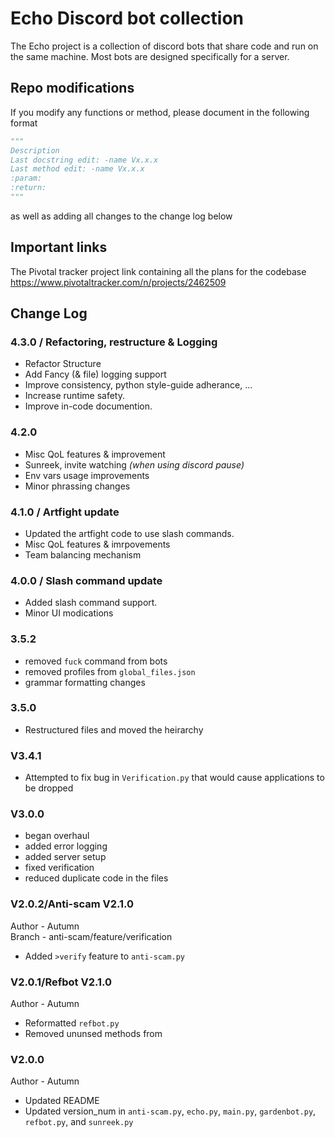 # Echo Discord bot collection

The Echo project is a collection of discord bots that share code and run on the same machine. Most bots are designed 
specifically for a server.  

## Repo modifications

If you modify any functions or method, please document in the following format

```python
"""
Description
Last docstring edit: -name Vx.x.x
Last method edit: -name Vx.x.x
:param:
:return:
"""
```

as well as adding all changes to the change log below

## Important links

The Pivotal tracker project link containing all the plans for the codebase
<https://www.pivotaltracker.com/n/projects/2462509>

## Change Log

### 4.3.0 / Refactoring, restructure & Logging

* Refactor Structure
* Add Fancy (& file) logging support
* Improve consistency, python style-guide adherance, ...
* Increase runtime safety.
* Improve in-code documention.

### 4.2.0

* Misc QoL features & improvement
* Sunreek, invite watching _(when using discord pause)_
* Env vars usage improvements
* Minor phrassing changes

### 4.1.0 / Artfight update

* Updated the artfight code to use slash commands.
* Misc QoL features & imrpovements
* Team balancing mechanism

### 4.0.0 / Slash command update

* Added slash command support.
* Minor UI modications

### 3.5.2

* removed `fuck` command from bots
* removed profiles from `global_files.json`
* grammar formatting changes

### 3.5.0

* Restructured files and moved the heirarchy

### V3.4.1

* Attempted to fix bug in `Verification.py` that would cause applications to be dropped

### V3.0.0

* began overhaul
* added error logging
* added server setup
* fixed verification
* reduced duplicate code in the files

### V2.0.2/Anti-scam V2.1.0

Author - Autumn\
Branch - anti-scam/feature/verification

* Added `>verify` feature to `anti-scam.py`

### V2.0.1/Refbot V2.1.0

Author - Autumn

* Reformatted `refbot.py`
* Removed ununsed methods from

### V2.0.0

Author - Autumn

* Updated README
* Updated version_num in `anti-scam.py`, `echo.py`, `main.py`, `gardenbot.py`, `refbot.py`, and `sunreek.py`
